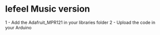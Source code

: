 # lefeel Music version

1 - Add the Adafruit_MPR121 in your libraries folder
2 - Upload the code in your Arduino